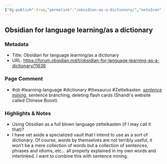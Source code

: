 ```yaml
---
{"dg-publish":true,"permalink":"/obsidian-as-a-dictionary/","noteIcon":"2"}
---
```


## Obsidian for language learning/as a dictionary

### Metadata

- Title: Obsidian for language learning/as a dictionary
- URL: https://forum.obsidian.md/t/obsidian-for-language-learning-as-a-dictionary/11636
### Page Comment

- #ob #learning-language #dictionary #thesaurus #Zettelkasten 
*[sentence mining](https://www.chineseboost.com/blog/sentence-mining/)*, sentence branching, deleting flash cards (Shandi's website called Chinese Boost)

### Highlights & Notes

- Using Obsidian as a full blown language zettelkasten (if I may call it that)?  
- I have set aside a specialized vault that I intend to use as a sort of dictionary. Of course, words by themselves are not terribly useful, it won’t be a mere collection of words but a collection of sentences, phrases and idioms, etc… all properly explained in my own words and interlinked. I want to combine this with sentence mining.


